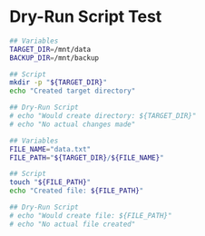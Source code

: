 # Dry-Run Script Test

```bash <!-- SEQUENTIAL_CODEBLOCK -->
## Variables
TARGET_DIR=/mnt/data
BACKUP_DIR=/mnt/backup

## Script
mkdir -p "${TARGET_DIR}"
echo "Created target directory"

## Dry-Run Script
# echo "Would create directory: ${TARGET_DIR}"
# echo "No actual changes made"
```

```bash <!-- SEQUENTIAL_CODEBLOCK -->
## Variables
FILE_NAME="data.txt"
FILE_PATH="${TARGET_DIR}/${FILE_NAME}"

## Script
touch "${FILE_PATH}"
echo "Created file: ${FILE_PATH}"

## Dry-Run Script
# echo "Would create file: ${FILE_PATH}"
# echo "No actual file created"
